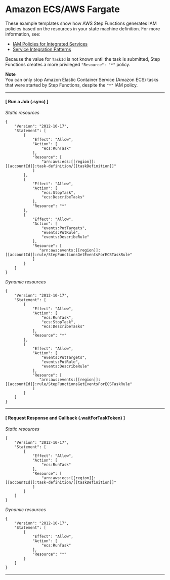 # Amazon ECS/AWS Fargate<a name="ecs-iam"></a>

These example templates show how AWS Step Functions generates IAM policies based on the resources in your state machine definition\. For more information, see:
+ [IAM Policies for Integrated Services](service-integration-iam-templates.md)
+ [Service Integration Patterns](connect-to-resource.md)

Because the value for `TaskId` is not known until the task is submitted, Step Functions creates a more privileged `"Resource": "*"` policy\.

**Note**  
You can only stop Amazon Elastic Container Service \(Amazon ECS\) tasks that were started by Step Functions, despite the `"*"` IAM policy\.

------
#### [ Run a Job \(\.sync\) ]

*Static resources*

```
{
    "Version": "2012-10-17",
    "Statement": [
        {
            "Effect": "Allow",
            "Action": [
                "ecs:RunTask"
            ],
            "Resource": [
                "arn:aws:ecs:[[region]]:
[[accountId]]:task-definition/[[taskDefinition]]"
            ]
        },
        {
            "Effect": "Allow",
            "Action": [
                "ecs:StopTask",
                "ecs:DescribeTasks"
            ],
            "Resource": "*"
        },
        {
            "Effect": "Allow",
            "Action": [
                "events:PutTargets",
                "events:PutRule",
                "events:DescribeRule"
            ],
            "Resource": [
               "arn:aws:events:[[region]]:
[[accountId]]:rule/StepFunctionsGetEventsForECSTaskRule"
            ]
        }
    ]
}
```

*Dynamic resources*

```
{
    "Version": "2012-10-17",
    "Statement": [
        {
            "Effect": "Allow",
            "Action": [
                "ecs:RunTask",
                "ecs:StopTask",
                "ecs:DescribeTasks"
            ],
            "Resource": "*"
        },
        {
            "Effect": "Allow",
            "Action": [
                "events:PutTargets",
                "events:PutRule",
                "events:DescribeRule"
            ],
            "Resource": [
               "arn:aws:events:[[region]]:
[[accountId]]:rule/StepFunctionsGetEventsForECSTaskRule"
            ]
        }
    ]
}
```

------
#### [ Request Response and Callback \(\.waitForTaskToken\) ]

*Static resources*

```
{
    "Version": "2012-10-17",
    "Statement": [
        {
            "Effect": "Allow",
            "Action": [
                "ecs:RunTask"
            ],
            "Resource": [
                "arn:aws:ecs:[[region]]:
[[accountId]]:task-definition/[[taskDefinition]]"
            ]
        }
    ]
}
```

*Dynamic resources*

```
{
    "Version": "2012-10-17",
    "Statement": [
        {
            "Effect": "Allow",
            "Action": [
                "ecs:RunTask"
            ],
            "Resource": "*"
        }
    ]
}
```

------